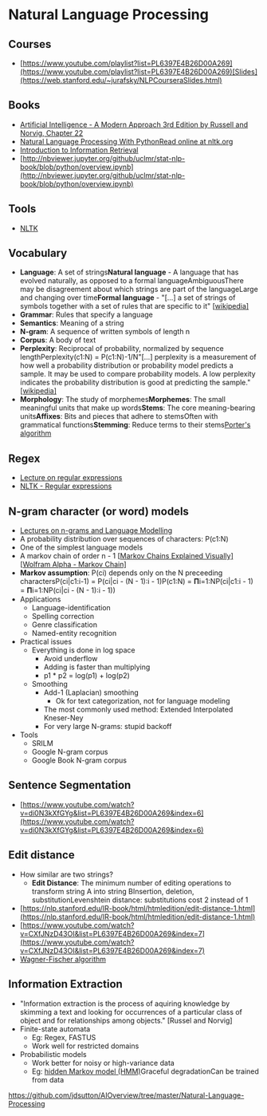 # Natural Language Processing

## Courses

- [https://www.youtube.com/playlist?list=PL6397E4B26D00A269](https://www.youtube.com/playlist?list=PL6397E4B26D00A269)[Slides](https://web.stanford.edu/~jurafsky/NLPCourseraSlides.html)

## Books

- [Artificial Intelligence - A Modern Approach 3rd Edition by Russell and Norvig, Chapter 22](https://www.google.com/?gws_rd=ssl#q=artificial+intelligence+a+modern+approach+3rd+edition+filetype:pdf)
- [Natural Language Processing With Python](https://www.google.com/?gws_rd=ssl#q=natural+language+processing+with+python+filetype%3Apdf)[Read online at nltk.org](http://www.nltk.org/book/)
- [Introduction to Information Retrieval](https://nlp.stanford.edu/IR-book/)
- [http://nbviewer.jupyter.org/github/uclmr/stat-nlp-book/blob/python/overview.ipynb](http://nbviewer.jupyter.org/github/uclmr/stat-nlp-book/blob/python/overview.ipynb)

## Tools

- [NLTK](http://www.nltk.org/)

## Vocabulary

- **Language**: A set of strings**Natural language** - A language that has evolved naturally, as opposed to a formal languageAmbiguousThere may be disagreement about which strings are part of the languageLarge and changing over time**Formal language** - "[...] a set of strings of symbols together with a set of rules that are specific to it" [[wikipedia\]](https://en.wikipedia.org/wiki/Formal_language)
- **Grammar**: Rules that specify a language
- **Semantics**: Meaning of a string
- **N-gram**: A sequence of written symbols of length n
- **Corpus**: A body of text
- **Perplexity**: Reciprocal of probability, normalized by sequence lengthPerplexity(c1:N) = P(c1:N)-1/N"[...] perplexity is a measurement of how well a probability distribution or probability model predicts a sample. It may be used to compare probability models. A low perplexity indicates the probability distribution is good at predicting the sample." [[wikipedia\]](https://en.wikipedia.org/wiki/Perplexity)
- **Morphology**: The study of morphemes**Morphemes**: The small meaningful units that make up words**Stems**: The core meaning-bearing units**Affixes**: Bits and pieces that adhere to stemsOften with grammatical functions**Stemming**: Reduce terms to their stems[Porter's algorithm](https://tartarus.org/martin/PorterStemmer/)

## Regex

- [Lecture on regular expressions](https://www.youtube.com/watch?v=hwDhO1GLb_4)
- [NLTK - Regular expressions](http://www.nltk.org/book/ch03.html#regular-expressions-for-detecting-word-patterns)

## N-gram character (or word) models

- [Lectures on n-grams and Language Modelling](https://www.youtube.com/watch?v=s3kKlUBa3b0&list=PLaRKlIqjjguC-20Glu7XVAXm6Bd6Gs7Qi)
- A probability distribution over sequences of characters: P(c1:N)
- One of the simplest language models
- A markov chain of order n - 1 [[Markov Chains Explained Visually\]](http://setosa.io/ev/markov-chains/) [[Wolfram Alpha - Markov Chain\]](http://mathworld.wolfram.com/MarkovChain.html)
- **Markov assumption**: P(ci) depends only on the N preceeding charactersP(ci|c1:i-1) = P(ci|ci - (N - 1):i - 1)P(c1:N) = 𝚷i=1:NP(ci|c1:i - 1) = 𝚷i=1:NP(ci|ci - (N - 1):i - 1))
- Applications
  - Language-identification
  - Spelling correction
  - Genre classification
  - Named-entity recognition
- Practical issues
  - Everything is done in log space
    - Avoid underflow
    - Adding is faster than multiplying
    - p1 * p2 = log(p1) + log(p2)
  - Smoothing
    - Add-1 (Laplacian) smoothing
      - Ok for text categorization, not for language modeling
    - The most commonly used method: Extended Interpolated Kneser-Ney
    - For very large N-grams: stupid backoff
- Tools
  - SRILM
  - Google N-gram corpus
  - Google Book N-gram corpus

## Sentence Segmentation

- [https://www.youtube.com/watch?v=di0N3kXfGYg&list=PL6397E4B26D00A269&index=6](https://www.youtube.com/watch?v=di0N3kXfGYg&list=PL6397E4B26D00A269&index=6)

## Edit distance

- How similar are two strings?
  - **Edit Distance**: The minimum number of editing operations to transform string A into string BInsertion, deletion, substitutionLevenshtein distance: substitutions cost 2 instead of 1
- [https://nlp.stanford.edu/IR-book/html/htmledition/edit-distance-1.html](https://nlp.stanford.edu/IR-book/html/htmledition/edit-distance-1.html)
- [https://www.youtube.com/watch?v=CXfJNzD43OI&list=PL6397E4B26D00A269&index=7](https://www.youtube.com/watch?v=CXfJNzD43OI&list=PL6397E4B26D00A269&index=7)
- [Wagner-Fischer algorithm](https://en.wikipedia.org/wiki/Wagner%E2%80%93Fischer_algorithm)

## Information Extraction

- "Information extraction is the process of aquiring knowledge by skimming a text and looking for occurrences of a particular class of object and for relationships among objects." [Russel and Norvig]
- Finite-state automata
  - Eg: Regex, FASTUS
  - Work well for restricted domains
- Probabilistic models
  - Work better for noisy or high-variance data
  - Eg: [hidden Markov model (HMM)](http://mlg.eng.cam.ac.uk/zoubin/papers/ijprai.pdf)Graceful degradationCan be trained from data





https://github.com/jdsutton/AIOverview/tree/master/Natural-Language-Processing